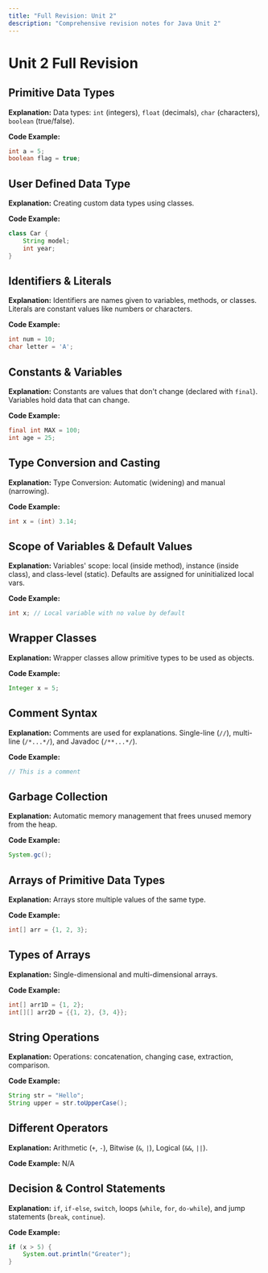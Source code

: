 ```yaml
---
title: "Full Revision: Unit 2"
description: "Comprehensive revision notes for Java Unit 2"
---
```


# Unit 2 Full Revision

## Primitive Data Types

**Explanation:** Data types: `int` (integers), `float` (decimals), `char` (characters), `boolean` (true/false).

**Code Example:** 
```java
int a = 5; 
boolean flag = true;
```

## User Defined Data Type

**Explanation:** Creating custom data types using classes.

**Code Example:** 
```java
class Car { 
    String model; 
    int year; 
}
```

## Identifiers & Literals

**Explanation:** Identifiers are names given to variables, methods, or classes. Literals are constant values like numbers or characters.

**Code Example:** 
```java
int num = 10; 
char letter = 'A';
```

## Constants & Variables

**Explanation:** Constants are values that don't change (declared with `final`). Variables hold data that can change.

**Code Example:** 
```java
final int MAX = 100; 
int age = 25;
```

## Type Conversion and Casting

**Explanation:** Type Conversion: Automatic (widening) and manual (narrowing).

**Code Example:** 
```java
int x = (int) 3.14;
```

## Scope of Variables & Default Values

**Explanation:** Variables' scope: local (inside method), instance (inside class), and class-level (static). Defaults are assigned for uninitialized local vars.

**Code Example:** 
```java
int x; // Local variable with no value by default
```

## Wrapper Classes

**Explanation:** Wrapper classes allow primitive types to be used as objects.

**Code Example:** 
```java
Integer x = 5;
```

## Comment Syntax

**Explanation:** Comments are used for explanations. Single-line (`//`), multi-line (`/*...*/`), and Javadoc (`/**...*/`).

**Code Example:** 
```java
// This is a comment
```

## Garbage Collection

**Explanation:** Automatic memory management that frees unused memory from the heap.

**Code Example:** 
```java
System.gc();
```

## Arrays of Primitive Data Types

**Explanation:** Arrays store multiple values of the same type.

**Code Example:** 
```java
int[] arr = {1, 2, 3};
```

## Types of Arrays

**Explanation:** Single-dimensional and multi-dimensional arrays.

**Code Example:** 
```java
int[] arr1D = {1, 2}; 
int[][] arr2D = {{1, 2}, {3, 4}};
```

## String Operations

**Explanation:** Operations: concatenation, changing case, extraction, comparison.

**Code Example:** 
```java
String str = "Hello"; 
String upper = str.toUpperCase();
```

## Different Operators

**Explanation:** Arithmetic (`+`, `-`), Bitwise (`&`, `|`), Logical (`&&`, `||`).

**Code Example:** N/A

## Decision & Control Statements

**Explanation:** `if`, `if-else`, `switch`, loops (`while`, `for`, `do-while`), and jump statements (`break`, `continue`).

**Code Example:** 
```java
if (x > 5) { 
    System.out.println("Greater"); 
}
```
